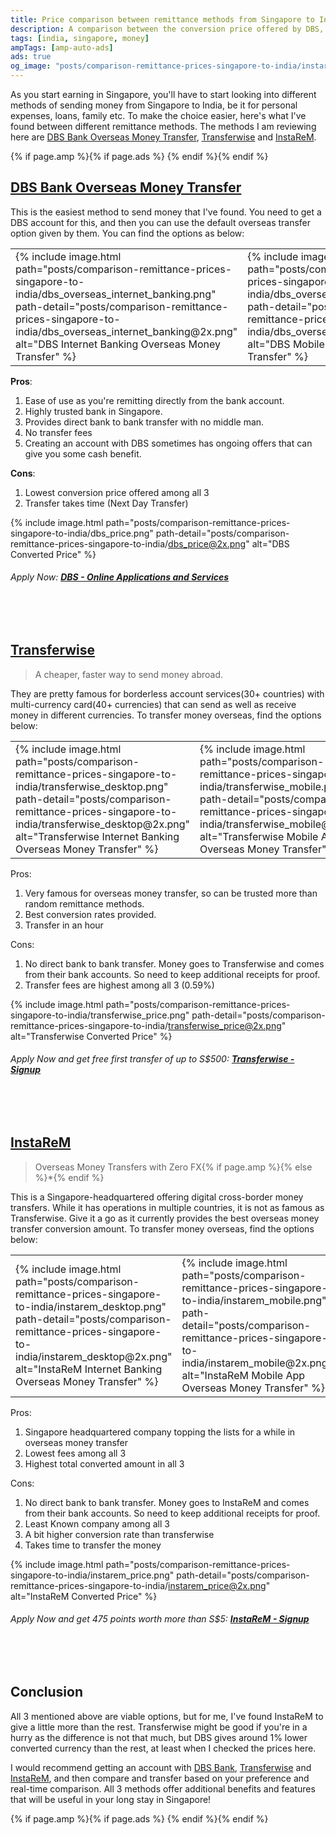 ```yaml
---
title: Price comparison between remittance methods from Singapore to India - 2020
description: A comparison between the conversion price offered by DBS, Transferwise and InstaReM in sending money overseas from Singapore to India
tags: [india, singapore, money]
ampTags: [amp-auto-ads]
ads: true
og_image: "posts/comparison-remittance-prices-singapore-to-india/instarem_mobile@2x.png"
---
```


As you start earning in Singapore, you'll have to start looking into different methods of sending money from Singapore to India, be it for personal expenses, loans, family etc. To make the choice easier, here's what I've found between different remittance methods. The methods I am reviewing here are [DBS Bank Overseas Money Transfer](https://www.dbs.com.sg/personal/default.page), [Transferwise](https://transferwise.com/invite/u/rahulj248) and [InstaReM](https://www.instarem.com/invite/cj5NBN).

{% if page.amp %}{% if page.ads %}
<amp-auto-ads type="adsense" data-ad-client="{{ site.adsense_client_id }}"></amp-auto-ads>
{% endif %}{% endif %}

## [DBS Bank Overseas Money Transfer](https://www.dbs.com.sg/personal/onboarding.page)

This is the easiest method to send money that I've found. You need to get a DBS account for this, and then you can use the default overseas transfer option given by them. You can find the options as below:

<table class="auto-margin">
<tr>
<td>
{% include image.html path="posts/comparison-remittance-prices-singapore-to-india/dbs_overseas_internet_banking.png" path-detail="posts/comparison-remittance-prices-singapore-to-india/dbs_overseas_internet_banking@2x.png" alt="DBS Internet Banking Overseas Money Transfer" %}
</td>
<td>
{% include image.html path="posts/comparison-remittance-prices-singapore-to-india/dbs_overseas_mobile_app.png" path-detail="posts/comparison-remittance-prices-singapore-to-india/dbs_overseas_mobile_app@2x.png" alt="DBS Mobile App Overseas Money Transfer" %}
</td>
</tr>
</table>

**Pros**:
1. Ease of use as you're remitting directly from the bank account.
2. Highly trusted bank in Singapore.
3. Provides direct bank to bank transfer with no middle man.
4. No transfer fees
5. Creating an account with DBS sometimes has ongoing offers that can give you some cash benefit.

**Cons**:
1. Lowest conversion price offered among all 3
2. Transfer takes time (Next Day Transfer)

{% include image.html path="posts/comparison-remittance-prices-singapore-to-india/dbs_price.png" path-detail="posts/comparison-remittance-prices-singapore-to-india/dbs_price@2x.png" alt="DBS Converted Price" %}


###### Apply Now: **[DBS - Online Applications and Services](https://www.dbs.com.sg/personal/onboarding.page)**

<br />
<br />

## [Transferwise](https://transferwise.com/invite/u/rahulj248)

> A cheaper, faster way to send money abroad.

They are pretty famous for borderless account services(30+ countries) with multi-currency card(40+ currencies) that can send as well as receive money in different currencies. To transfer money overseas, find the options below:
<table class="auto-margin">
<tr>
<td>
{% include image.html path="posts/comparison-remittance-prices-singapore-to-india/transferwise_desktop.png" path-detail="posts/comparison-remittance-prices-singapore-to-india/transferwise_desktop@2x.png" alt="Transferwise Internet Banking Overseas Money Transfer" %}
</td>
<td>
{% include image.html path="posts/comparison-remittance-prices-singapore-to-india/transferwise_mobile.png" path-detail="posts/comparison-remittance-prices-singapore-to-india/transferwise_mobile@2x.png" alt="Transferwise Mobile App Overseas Money Transfer" %}
</td>
</tr>
</table>

Pros:
1. Very famous for overseas money transfer, so can be trusted more than random remittance methods.
2. Best conversion rates provided.
3. Transfer in an hour

Cons:
1. No direct bank to bank transfer. Money goes to Transferwise and comes from their bank accounts. So need to keep additional receipts for proof.
2. Transfer fees are highest among all 3 (0.59%)

{% include image.html path="posts/comparison-remittance-prices-singapore-to-india/transferwise_price.png" path-detail="posts/comparison-remittance-prices-singapore-to-india/transferwise_price@2x.png" alt="Transferwise Converted Price" %}


###### Apply Now and get free first transfer of up to S$500: **[Transferwise - Signup](https://transferwise.com/invite/u/rahulj248)**

<br />
<br />

## [InstaReM](https://www.instarem.com/invite/cj5NBN)

> Overseas Money Transfers  with Zero FX{% if page.amp %}{% else %}<super>*</super>{% endif %}

This is a Singapore-headquartered offering digital cross-border money transfers. While it has operations in multiple countries, it is not as famous as Transferwise. Give it a go as it currently provides the best overseas money transfer conversion amount. To transfer money overseas, find the options below:

<table class="auto-margin">
<tr>
<td>
{% include image.html path="posts/comparison-remittance-prices-singapore-to-india/instarem_desktop.png" path-detail="posts/comparison-remittance-prices-singapore-to-india/instarem_desktop@2x.png" alt="InstaReM Internet Banking Overseas Money Transfer" %}
</td>
<td>
{% include image.html path="posts/comparison-remittance-prices-singapore-to-india/instarem_mobile.png" path-detail="posts/comparison-remittance-prices-singapore-to-india/instarem_mobile@2x.png" alt="InstaReM Mobile App Overseas Money Transfer" %}
</td>
</tr>
</table>

Pros:
1. Singapore headquartered company topping the lists for a while in overseas money transfer
2. Lowest fees among all 3
3. Highest total converted amount in all 3

Cons:
1. No direct bank to bank transfer. Money goes to InstaReM and comes from their bank accounts. So need to keep additional receipts for proof.
2. Least Known company among all 3
3. A bit higher conversion rate than transferwise
4. Takes time to transfer the money

{% include image.html path="posts/comparison-remittance-prices-singapore-to-india/instarem_price.png" path-detail="posts/comparison-remittance-prices-singapore-to-india/instarem_price@2x.png" alt="InstaReM Converted Price" %}


###### Apply Now and get 475 points worth more than S$5: **[InstaReM - Signup](https://www.instarem.com/invite/cj5NBN)**

<br />
<br />


## Conclusion

All 3 mentioned above are viable options, but for me, I've found InstaReM to give a little more than the rest. Transferwise might be good if you're in a hurry as the difference is not that much, but DBS gives around 1% lower converted currency than the rest, at least when I checked the prices here.

I would recommend getting an account with [DBS Bank](https://www.dbs.com.sg/personal/default.page), [Transferwise](https://transferwise.com/invite/u/rahulj248) and [InstaReM](https://www.instarem.com/invite/cj5NBN), and then compare and transfer based on your preference and real-time comparison. All 3 methods offer additional benefits and features that will be useful in your long stay in Singapore!

{% if page.amp %}{% if page.ads %}
<amp-auto-ads type="adsense" data-ad-client="{{ site.adsense_client_id }}"></amp-auto-ads>
{% endif %}{% endif %}
